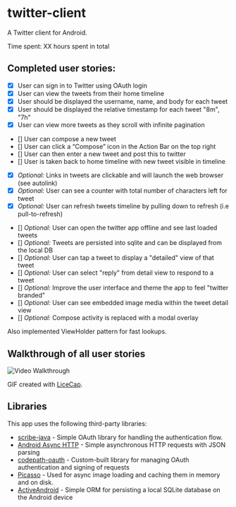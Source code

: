 # twitter-client
A Twitter client for Android.

Time spent: XX hours spent in total

## Completed user stories:

 * [x] User can sign in to Twitter using OAuth login
 * [x] User can view the tweets from their home timeline
 * [x] User should be displayed the username, name, and body for each tweet
 * [x] User should be displayed the relative timestamp for each tweet "8m", "7h"
 * [x] User can view more tweets as they scroll with infinite pagination
 * [] User can compose a new tweet
 * [] User can click a “Compose” icon in the Action Bar on the top right
 * [] User can then enter a new tweet and post this to twitter
 * [] User is taken back to home timeline with new tweet visible in timeline
 * [x] *Optional:* Links in tweets are clickable and will launch the web browser (see autolink)
 * [x] *Optional:* User can see a counter with total number of characters left for tweet
 * [x] *Optional:* User can refresh tweets timeline by pulling down to refresh (i.e pull-to-refresh)
 * [] *Optional:* User can open the twitter app offline and see last loaded tweets
 * [] *Optional:* Tweets are persisted into sqlite and can be displayed from the local DB
 * [] *Optional:* User can tap a tweet to display a "detailed" view of that tweet
 * [] *Optional:* User can select "reply" from detail view to respond to a tweet
 * [] *Optional:* Improve the user interface and theme the app to feel "twitter branded"
 * [] *Optional:* User can see embedded image media within the tweet detail view
 * [] *Optional:* Compose activity is replaced with a modal overlay

Also implemented ViewHolder pattern for fast lookups.

## Walkthrough of all user stories

![Video Walkthrough](walkthrough.gif)

GIF created with [LiceCap](http://www.cockos.com/licecap/).

## Libraries

This app uses the following third-party libraries:

* [scribe-java](https://github.com/fernandezpablo85/scribe-java) - Simple OAuth library for handling the authentication flow.
* [Android Async HTTP](https://github.com/loopj/android-async-http) - Simple asynchronous HTTP requests with JSON parsing
* [codepath-oauth](https://github.com/thecodepath/android-oauth-handler) - Custom-built library for managing OAuth authentication and signing of requests
* [Picasso](https://github.com/square/picasso) - Used for async image loading and caching them in memory and on disk.
* [ActiveAndroid](https://github.com/pardom/ActiveAndroid) - Simple ORM for persisting a local SQLite database on the Android device